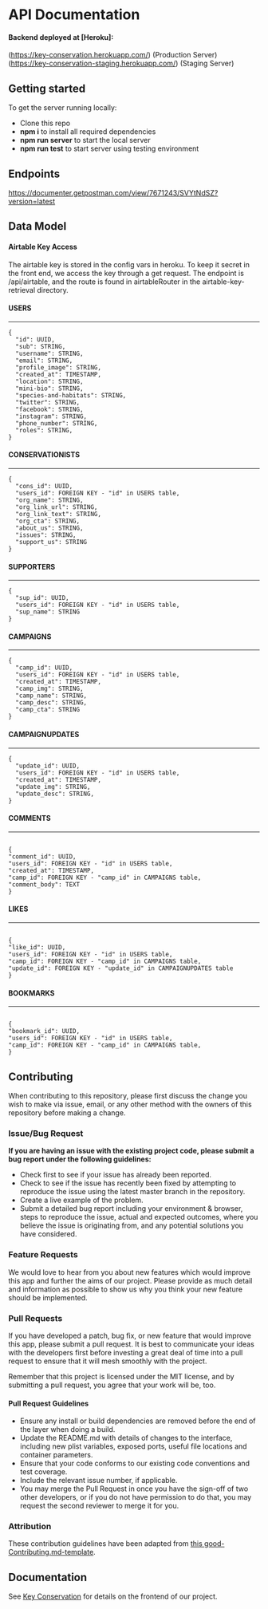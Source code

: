 # API Documentation

#### Backend deployed at [Heroku]:

(https://key-conservation.herokuapp.com/) (Production Server)<br>
(https://key-conservation-staging.herokuapp.com/) (Staging Server)<br>

## Getting started

To get the server running locally:

- Clone this repo
- **npm i** to install all required dependencies
- **npm run server** to start the local server
- **npm run test** to start server using testing environment

## Endpoints

https://documenter.getpostman.com/view/7671243/SVYtNdSZ?version=latest



## Data Model

#### Airtable Key Access

The airtable key is stored in the config vars in heroku. To keep it secret in the front end, we access the key through a get request. The endpoint is /api/airtable, and the route is found in airtableRouter in the airtable-key-retrieval directory.

#### USERS

---

```
{
  "id": UUID,
  "sub": STRING,
  "username": STRING,
  "email": STRING,
  "profile_image": STRING,
  "created_at": TIMESTAMP,
  "location": STRING,
  "mini-bio": STRING,
  "species-and-habitats": STRING,
  "twitter": STRING,
  "facebook": STRING,
  "instagram": STRING,
  "phone_number": STRING,
  "roles": STRING,
}
```

#### CONSERVATIONISTS

---

```
{
  "cons_id": UUID,
  "users_id": FOREIGN KEY - "id" in USERS table,
  "org_name": STRING,
  "org_link_url": STRING,
  "org_link_text": STRING,
  "org_cta": STRING,
  "about_us": STRING,
  "issues": STRING,
  "support_us": STRING
}
```

#### SUPPORTERS

---

```
{
  "sup_id": UUID,
  "users_id": FOREIGN KEY - "id" in USERS table,
  "sup_name": STRING
}
```

#### CAMPAIGNS

---

```
{
  "camp_id": UUID,
  "users_id": FOREIGN KEY - "id" in USERS table,
  "created_at": TIMESTAMP,
  "camp_img": STRING,
  "camp_name": STRING,
  "camp_desc": STRING,
  "camp_cta": STRING
}
```

#### CAMPAIGNUPDATES

---

```
{
  "update_id": UUID,
  "users_id": FOREIGN KEY - "id" in USERS table,
  "created_at": TIMESTAMP,
  "update_img": STRING,
  "update_desc": STRING,
}
```

#### COMMENTS

---

```

{
"comment_id": UUID,
"users_id": FOREIGN KEY - "id" in USERS table,
"created_at": TIMESTAMP,
"camp_id": FOREIGN KEY - "camp_id" in CAMPAIGNS table,
"comment_body": TEXT
}

```

#### LIKES

---

```

{
"like_id": UUID,
"users_id": FOREIGN KEY - "id" in USERS table,
"camp_id": FOREIGN KEY - "camp_id" in CAMPAIGNS table,
"update_id": FOREIGN KEY - "update_id" in CAMPAIGNUPDATES table
}

```

#### BOOKMARKS

---

```

{
"bookmark_id": UUID,
"users_id": FOREIGN KEY - "id" in USERS table,
"camp_id": FOREIGN KEY - "camp_id" in CAMPAIGNS table,
}

```

## Contributing

When contributing to this repository, please first discuss the change you wish to make via issue, email, or any other method with the owners of this repository before making a change.

### Issue/Bug Request

**If you are having an issue with the existing project code, please submit a bug report under the following guidelines:**

- Check first to see if your issue has already been reported.
- Check to see if the issue has recently been fixed by attempting to reproduce the issue using the latest master branch in the repository.
- Create a live example of the problem.
- Submit a detailed bug report including your environment & browser, steps to reproduce the issue, actual and expected outcomes, where you believe the issue is originating from, and any potential solutions you have considered.

### Feature Requests

We would love to hear from you about new features which would improve this app and further the aims of our project. Please provide as much detail and information as possible to show us why you think your new feature should be implemented.

### Pull Requests

If you have developed a patch, bug fix, or new feature that would improve this app, please submit a pull request. It is best to communicate your ideas with the developers first before investing a great deal of time into a pull request to ensure that it will mesh smoothly with the project.

Remember that this project is licensed under the MIT license, and by submitting a pull request, you agree that your work will be, too.

#### Pull Request Guidelines

- Ensure any install or build dependencies are removed before the end of the layer when doing a build.
- Update the README.md with details of changes to the interface, including new plist variables, exposed ports, useful file locations and container parameters.
- Ensure that your code conforms to our existing code conventions and test coverage.
- Include the relevant issue number, if applicable.
- You may merge the Pull Request in once you have the sign-off of two other developers, or if you do not have permission to do that, you may request the second reviewer to merge it for you.

### Attribution

These contribution guidelines have been adapted from [this good-Contributing.md-template](https://gist.github.com/PurpleBooth/b24679402957c63ec426).

## Documentation

See [Key Conservation](https://github.com/labs14-key-conservation/Frontend-Mobile) for details on the frontend of our project.

```

```
